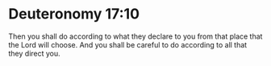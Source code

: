 # Deuteronomy 17:10

Then you shall do according to what they declare to you from that place that the Lord will choose. And you shall be careful to do according to all that they direct you.
